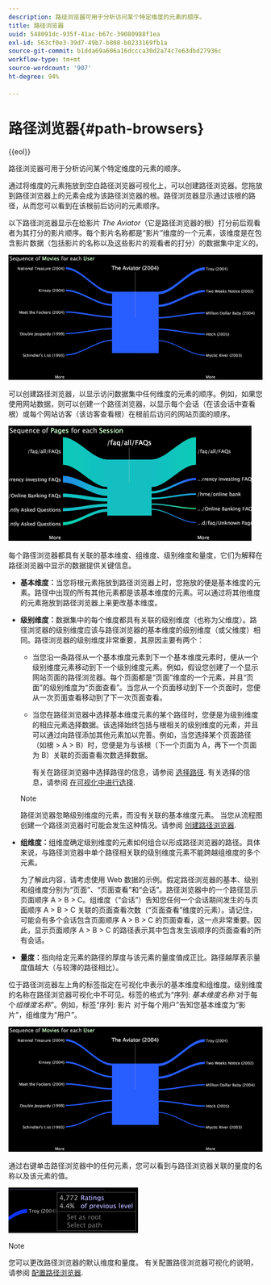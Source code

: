 ```yaml
---
description: 路径浏览器可用于分析访问某个特定维度的元素的顺序。
title: 路径浏览器
uuid: 548091dc-935f-41ac-b67c-39080988f1ea
exl-id: 563cf0e3-39d7-49b7-b808-b0233169fb1a
source-git-commit: b1dda69a606a16dccca30d2a74c7e63dbd27936c
workflow-type: tm+mt
source-wordcount: '907'
ht-degree: 94%

---
```


# 路径浏览器{#path-browsers}

{{eol}}

路径浏览器可用于分析访问某个特定维度的元素的顺序。

通过将维度的元素拖放到空白路径浏览器可视化上，可以创建路径浏览器。您拖放到路径浏览器上的元素会成为该路径浏览器的根。路径浏览器显示通过该根的路径，从而您可以看到在该根前后访问的元素顺序。

以下路径浏览器显示在给影片 *The Aviator*（它是路径浏览器的根）打分前后观看者为其打分的影片顺序。每个影片名称都是“影片”维度的一个元素，该维度是在包含影片数据（包括影片的名称以及这些影片的观看者的打分）的数据集中定义的。

![](assets/vis_PathBrowser_Movies.png)

可以创建路径浏览器，以显示访问数据集中任何维度的元素的顺序。例如，如果您使用网站数据，则可以创建一个路径浏览器，以显示每个会话（在该会话中查看根）或每个网站访客（该访客查看根）在根前后访问的网站页面的顺序。

![](assets/vis_PathBrowser_Pages.png)

每个路径浏览器都具有关联的基本维度、组维度、级别维度和量度，它们为解释在路径浏览器中显示的数据提供关键信息。

* **基本维度：**&#x200B;当您将根元素拖放到路径浏览器上时，您拖放的便是基本维度的元素。路径中出现的所有其他元素都是该基本维度的元素。可以通过将其他维度的元素拖放到路径浏览器上来更改基本维度。
* **级别维度：**&#x200B;数据集中的每个维度都具有关联的级别维度（也称为父维度）。路径浏览器的级别维度应该与路径浏览器的基本维度的级别维度（或父维度）相同。路径浏览器的级别维度非常重要，其原因主要有两个：

   * 当您沿一条路径从一个基本维度元素到下一个基本维度元素时，便从一个级别维度元素移动到下一个级别维度元素。例如，假设您创建了一个显示网站页面的路径浏览器。每个页面都是“页面”维度的一个元素，并且“页面”的级别维度为“页面查看”。当您从一个页面移动到下一个页面时，您便从一次页面查看移动到了下一次页面查看。
   * 当您在路径浏览器中选择基本维度元素的某个路径时，您便是为级别维度的相应元素选择数据。该选择始终包括与根相关的级别维度的元素，并且可以通过向路径添加其他元素加以完善。例如，当您选择某个页面路径（如根 > A > B）时，您便是为与该根（下一个页面为 A，再下一个页面为 B）关联的页面查看次数选择数据。

      有关在路径浏览器中选择路径的信息，请参阅 [选择路径](../../../../home/c-get-started/c-analysis-vis/c-path-browsers/t-sel-paths.md#task-bf44d08c71954ef2adec4b82f840adeb). 有关选择的信息，请参阅 [在可视化中进行选择](../../../../home/c-get-started/c-vis/c-sel-vis/c-sel-vis.md#concept-012870ec22c7476e9afbf3b8b2515746).
   >[!NOTE]
   >
   >路径浏览器忽略级别维度的元素，而没有关联的基本维度元素。 当您从流程图创建一个路径浏览器时可能会发生这种情况。请参阅 [创建路径浏览器](../../../../home/c-get-started/c-analysis-vis/c-path-browsers/c-create-path-browsers.md#concept-e120de6a740d4b6f98dda9e2b638f6ff).

* **组维度：**&#x200B;组维度确定级别维度的元素如何组合以形成路径浏览器的路径。具体来说，与路径浏览器中单个路径相关联的级别维度元素不能跨越组维度的多个元素。

   为了解此内容，请考虑使用 Web 数据的示例。假定路径浏览器的基本、级别和组维度分别为“页面”、“页面查看”和“会话”。路径浏览器中的一个路径显示页面顺序 A > B > C。组维度（“会话”）告知您任何一个会话期间发生的与页面顺序 A > B > C 关联的页面查看次数（“页面查看”维度的元素）。请记住，可能会有多个会话包含页面顺序 A > B > C 的页面查看，这一点非常重要。因此，显示页面顺序 A > B > C 的路径表示其中包含发生该顺序的页面查看的所有会话。

* **量度：**&#x200B;指向给定元素的路径的厚度与该元素的量度值成正比。路径越厚表示量度值越大（与较薄的路径相比）。

位于路径浏览器左上角的标签指定在可视化中表示的基本维度和组维度。级别维度的名称在路径浏览器可视化中不可见。标签的格式为“序列: *基本维度名称* 对于每个&#x200B;*组维度名称*”。例如，标签“序列: 影片 对于每个用户”告知您基本维度为“影片”，组维度为“用户”。

![](assets/vis_PathBrowser_Movies.png)

通过右键单击路径浏览器中的任何元素，您可以看到与路径浏览器关联的量度的名称以及该元素的值。

![](assets/vis_PathBrowser_RightClick.png)

>[!NOTE]
>
>您可以更改路径浏览器的默认维度和量度。 有关配置路径浏览器可视化的说明，请参阅 [配置路径浏览器](../../../../home/c-get-started/c-intf-anlys-ftrs/t-config-path-brwsr.md#task-bbb3ddaa140a414f984b697c2b8202a3).
